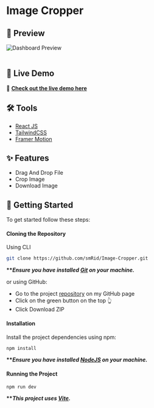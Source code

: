 # Image Cropper

## <a name="preview">📸 Preview</a>
![Dashboard Preview](src/assets/Preview.png)  
<br>

## 🎯 Live Demo  
🔗 **[Check out the live demo here](https://image-cropper-topaz.vercel.app/)**  

## <a name="tools">🛠️ Tools</a>

-   [React JS](https://react.dev)
-   [TailwindCSS](https://tailwindcss.com/)
-   [Framer Motion](https://www.npmjs.com/package/framer-motion)

## <a name="features">✨ Features</a>

-  Drag And Drop File
-  Crop Image
-  Download Image



## <a name="getting-started">🚀 Getting Started</a>

To get started follow these steps:

#### Cloning the Repository

Using CLI

```bash
git clone https://github.com/smRid/Image-Cropper.git
```

**\*\*_Ensure you have installed [Git](https://git-scm.com) on your machine._**

or using GitHub:

-   Go to the project [repository](https://github.com/smRid/Image-Cropper.git) on my GitHub page
-   Click on the green button on the top 👆
-   Click Download ZIP

#### Installation

Install the project dependencies using npm:

```bash
npm install
```

**\*\*_Ensure you have installed [NodeJS](https://nodejs.org/en) on your machine._**

#### Running the Project

```bash
npm run dev
```

**\*\*_This project uses [Vite](https://vitejs.dev)._**

